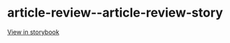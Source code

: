 # article-review--article-review-story

[View in storybook](https://raw.githack.com/Independent-Digital-News-and-Media-Ltd/standard-pwamp-sb/PR-306-sb/index.html?path=/story/article-review--article-review-story)